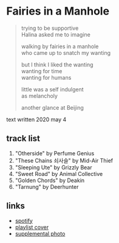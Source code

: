 # Fairies in a Manhole

> trying to be supportive  
> Halina asked me to imagine
>
> walking by fairies in a manhole  
> who came up to snatch my wanting
>
> but I think I liked the wanting  
> wanting for time  
> wanting for humans
>
> little was a self indulgent  
> as melancholy
>
> another glance at Beijing

text written 2020 may 4

## track list

1. "Otherside" by Perfume Genius
2. "These Chains 쇠사슬" by Mid-Air Thief
3. "Sleeping Ute" by Grizzly Bear
4. "Sweet Road" by Animal Collective
5. "Golden Chords" by Deakin
6. "Tarnung" by Deerhunter

## links

- [spotify](https://open.spotify.com/playlist/6VtaBNTDTwhXvAnG1CIfjo)
- [playlist cover](./cover.jpeg)
- [supplemental photo](./supplement.jpeg)
